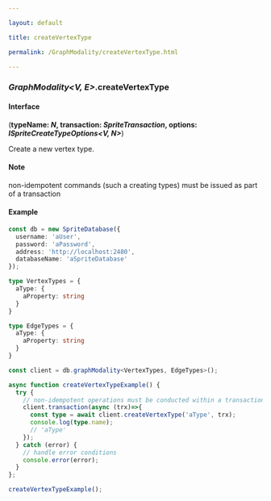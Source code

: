 ```yaml
---

layout: default

title: createVertexType

permalink: /GraphModality/createVertexType.html

---
```


### _GraphModality&lt;V, E&gt;_.createVertexType

#### Interface

(**typeName: *N*, transaction: *SpriteTransaction*, options: *ISpriteCreateTypeOptions&lt;V, N&gt;***)

Create a new vertex type.

#### Note

<p class="note">non-idempotent commands (such a creating types) must be issued as part of a transaction</p>

#### Example

```ts
const db = new SpriteDatabase({
  username: 'aUser',
  password: 'aPassword',
  address: 'http://localhost:2480',
  databaseName: 'aSpriteDatabase'
});

type VertexTypes = {
  aType: {
    aProperty: string
  }
}

type EdgeTypes = {
  aType: {
    aProperty: string
  }
}

const client = db.graphModality<VertexTypes, EdgeTypes>();

async function createVertexTypeExample() {
  try {
    // non-idempotent operations must be conducted within a transaction
    client.transaction(async (trx)=>{
      const type = await client.createVertexType('aType', trx);
      console.log(type.name);
      // 'aType'
    });
  } catch (error) {
    // handle error conditions
    console.error(error);
  }
};

createVertexTypeExample();
```

